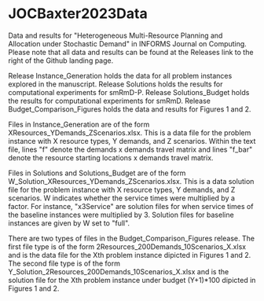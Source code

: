# JOCBaxter2023Data
Data and results for "Heterogeneous Multi-Resource Planning and Allocation under Stochastic Demand" in INFORMS Journal on Computing. Please note that all data and results can be found at the Releases link to the right of the Github landing page.

Release Instance_Generation holds the data for all problem instances explored in the manuscript.
Release Solutions holds the results for computational experiments for smRmD-P.
Release Solutions_Budget holds the results for computational experiments for smRmD.
Release Budget_Comparison_Figures holds the data and results for Figures 1 and 2.

Files in Instance_Generation are of the form XResources_YDemands_ZScenarios.xlsx. This is a data file for the problem instance with X resource types, Y demands, and Z scenarios. Within the text file, lines "f" denote the demands x demands travel matrix and lines "f_bar" denote the resource starting locations x demands travel matrix. 

Files in Solutions and Solutions_Budget are of the form W_Solution_XResources_YDemands_ZScenarios.xlsx. This is a data solution file for the problem instance with X resource types, Y demands, and Z scenarios. W indicates whether the service times were multiplied by a factor. For instance, "x3Service" are solution files for when service times of the baseline instances were multiplied by 3. Solution files for baseline instances are given by W set to "full".

There are two types of files in the Budget_Comparison_Figures release. The first file type is of the form 2Resources_200Demands_10Scenarios_X.xlsx and is the data file for the Xth problem instance dipicted in Figures 1 and 2. The second file type is of the form Y_Solution_2Resources_200Demands_10Scenarios_X.xlsx and is the solution file for the Xth problem instance under budget (Y+1)*100 dipicted in Figures 1 and 2.

